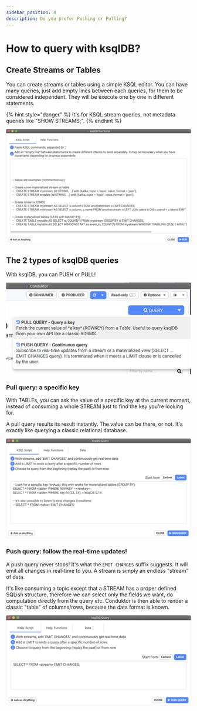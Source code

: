 ```yaml
---
sidebar_position: 4
description: Do you prefer Pushing or Pulling?
---
```


# How to query with ksqlDB?

## Create Streams or Tables

You can create streams or tables using a simple KSQL editor. You can have many queries, just add empty lines between each queries, for them to be considered independent. They will be execute one by one in different statements.

{% hint style="danger" %}
It's for KSQL stream queries, not metadata queries like "SHOW STREAMS;".
{% endhint %}

![](../assets/assets/screenshot-2021-02-02-at-22.44.48.png)

## The 2 types of ksqlDB queries

With ksqlDB, you can PUSH or PULL!

![](../assets/assets/screenshot-2021-02-02-at-22.49.42.png)

### Pull query: a specific key

With TABLEs, you can ask the value of a specific key at the current moment, instead of consuming a whole STREAM just to find the key you're looking for.

A pull query results its result instantly. The value can be there, or not. It's exactly like querying a classic relational database.

![](../assets/assets/screenshot-2021-02-02-at-22.57.46.png)

### Push query: follow the real-time updates!

A push query never stops! It's what the `EMIT CHANGES` suffix suggests. It will emit all changes in real-time to you. A stream is simply an endless "stream" of data.

It's like consuming a topic except that a STREAM has a proper defined SQLish structure, therefore we can select only the fields we want, do computation directly from the query etc. Conduktor is then able to render a classic "table" of columns/rows, because the data format is known.

![](../assets/assets/screenshot-2021-02-02-at-22.57.58.png)
